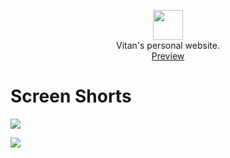 <p align="center" class="has-mb-6">
<img class="not-gallery-item" height="48" src="https://vitan.me/img/favicon.png">
<br> Vitan's personal website.
<br>
<a href="https://vitan.me">Preview</a> 

# Screen Shorts

![](https://cdn.jsdelivr.net/gh/ivitan/Picture@master/images/20200706084124.png)

![](https://cdn.jsdelivr.net/gh/ivitan/Picture@master/images/20200706083456.png)